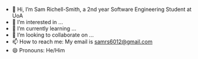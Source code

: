 - 👋 Hi, I’m Sam Richell-Smith, a 2nd year Software Engineering Student at UoA
- 👀 I’m interested in ...
- 🌱 I’m currently learning ...
- 💞️ I’m looking to collaborate on ...
- 📫 How to reach me: My email is samrs6012@gmail.com
- 😄 Pronouns: He/Him


<!---
samrichell-smith/samrichell-smith is a ✨ special ✨ repository because its `README.md` (this file) appears on your GitHub profile.
You can click the Preview link to take a look at your changes.
--->
